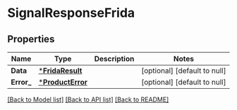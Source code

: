 # SignalResponseFrida

## Properties
Name | Type | Description | Notes
------------ | ------------- | ------------- | -------------
**Data** | [***FridaResult**](FridaResult.md) |  | [optional] [default to null]
**Error_** | [***ProductError**](ProductError.md) |  | [optional] [default to null]

[[Back to Model list]](../README.md#documentation-for-models) [[Back to API list]](../README.md#documentation-for-api-endpoints) [[Back to README]](../README.md)

